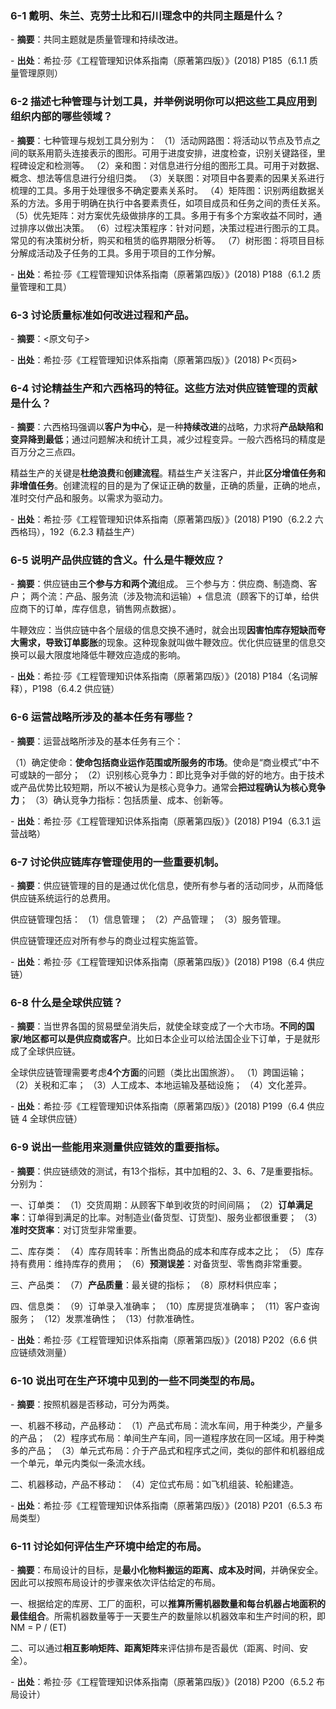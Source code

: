 ### 6-1 戴明、朱兰、克劳士比和石川理念中的共同主题是什么？

\- **摘要**：共同主题就是质量管理和持续改进。

\- **出处**：希拉·莎《工程管理知识体系指南（原著第四版）》(2018) P185（6.1.1 质量管理原则）

### 6-2 描述七种管理与计划工具，并举例说明你可以把这些工具应用到组织内部的哪些领域？

\- **摘要**：七种管理与规划工具分别为：
（1）活动网路图：将活动以节点及节点之间的联系用箭头连接表示的图形。可用于进度安排，进度检查，识别关键路径，里程碑设定和检测等。
（2）亲和图：对信息进行分组的图形工具。可用于对数据、概念、想法等信息进行分组归类。
（3）关联图：对项目中各要素的因果关系进行梳理的工具。多用于处理很多不确定要素关系时。
（4）矩阵图：识别两组数据关系的方法。多用于明确在执行中各要素责任，如项目成员和任务之间的责任关系。
（5）优先矩阵：对方案优先级做排序的工具。多用于有多个方案收益不同时，通过排序以做出决策。
（6）过程决策程序：针对问题，决策过程进行图示的工具。常见的有决策树分析，购买和租赁的临界期限分析等。
（7）树形图：将项目目标分解成活动及子任务的工具。多用于项目的工作分解。

\- **出处**：希拉·莎《工程管理知识体系指南（原著第四版）》(2018) P188（6.1.2 质量管理和工具）

### 6-3 讨论质量标准如何改进过程和产品。

\- **摘要**：<原文句子>

\- **出处**：希拉·莎《工程管理知识体系指南（原著第四版）》(2018) P<页码>

### 6-4 讨论精益生产和六西格玛的特征。这些方法对供应链管理的贡献是什么？

\- **摘要**：六西格玛强调以**客户为中心**，是一种**持续改进**的战略，力求将**产品缺陷和变异降到最低**；通过问题解决和统计工具，减少过程变异。一般六西格玛的精度是百万分之三点四。

精益生产的关键是**杜绝浪费**和**创建流程**。精益生产关注客户，并此**区分增值任务和非增值任务**。创建流程的目的是为了保证正确的数量，正确的质量，正确的地点，准时交付产品和服务。以需求为驱动力。

\- **出处**：希拉·莎《工程管理知识体系指南（原著第四版）》(2018) P190（6.2.2 六西格玛），192（6.2.3 精益生产）

### 6-5 说明产品供应链的含义。什么是牛鞭效应？

\- **摘要**：供应链由**三个参与方和两个流**组成。
三个参与方：供应商、制造商、客户；
两个流：产品、服务流（涉及物流和运输）+ 信息流（顾客下的订单，给供应商下的订单，库存信息，销售网点数据）。

牛鞭效应：当供应链中各个层级的信息交换不通时，就会出现**因害怕库存短缺而夸大需求，导致订单膨胀**的现象。这种现象就叫做牛鞭效应。优化供应链里的信息交换可以最大限度地降低牛鞭效应造成的影响。

\- **出处**：希拉·莎《工程管理知识体系指南（原著第四版）》(2018) P184（名词解释），P198（6.4.2 供应链）

### 6-6 运营战略所涉及的基本任务有哪些？

\- **摘要**：运营战略所涉及的基本任务有三个：

（1）确定使命：**使命包括商业运作范围或所服务的市场**。使命是“商业模式”中不可或缺的一部分；
（2）识别核心竞争力：即比竞争对手做的好的地方。由于技术或产品优势比较短期，所以不被认为是核心竞争力。通常会**把过程确认为核心竞争力**；
（3）确认竞争力指标：包括质量、成本、创新等。

\- **出处**：希拉·莎《工程管理知识体系指南（原著第四版）》(2018) P194（6.3.1 运营战略）

### 6-7 讨论供应链库存管理使用的一些重要机制。

\- **摘要**：供应链管理的目的是通过优化信息，使所有参与者的活动同步，从而降低供应链系统运行的总费用。

供应链管理包括：
（1）信息管理；
（2）产品管理；
（3）服务管理。

供应链管理还应对所有参与的商业过程实施监管。

\- **出处**：希拉·莎《工程管理知识体系指南（原著第四版）》(2018) P198（6.4 供应链）

### 6-8 什么是全球供应链？

\- **摘要**：当世界各国的贸易壁垒消失后，就使全球变成了一个大市场。**不同的国家/地区都可以是供应商或客户**。比如日本企业可以给法国企业下订单，于是就形成了全球供应链。

全球供应链管理需要考虑**4个方面**的问题（类比出国旅游）。
（1）跨国运输；
（2）关税和汇率；
（3）人工成本、本地运输及基础设施；
（4）文化差异。

\- **出处**：希拉·莎《工程管理知识体系指南（原著第四版）》(2018) P199（6.4 供应链 4 全球供应链）

### 6-9 说出一些能用来测量供应链效的重要指标。

\- **摘要**：供应链绩效的测试，有13个指标，其中加粗的2、3、6、7是重要指标。分别为：

一、订单类：
（1）交货周期：从顾客下单到收货的时间间隔；
（2）**订单满足率**：订单得到满足的比率。对制造业(备货型、订货型)、服务业都很重要；
（3）**准时交货率**：对订货型非常重要。

二、库存类：
（4）库存周转率：所售出商品的成本和库存成本之比；
（5）库存持有费用：维持库存的费用；
（6）**预测误差**：对备货型、零售商非常重要。

三、产品类：
（7）**产品质量**：最关键的指标；
（8）原材料供应率；

四、信息类：
（9）订单录入准确率；
（10）库房提货准确率；
（11）客户查询服务；
（12）发票准确性；
（13）付款准确性。

\- **出处**：希拉·莎《工程管理知识体系指南（原著第四版）》(2018) P202（6.6 供应链绩效测量）

### 6-10 说出可在生产环境中见到的一些不同类型的布局。

\- **摘要**：按照机器是否移动，可分为两类。

一、机器不移动，产品移动：
（1）产品式布局：流水车间，用于种类少，产量多的产品；
（2）程序式布局：单间生产车间，同一道程序放在同一区域。用于种类多的产品；
（3）单元式布局：介于产品式和程序式之间，类似的部件和机器组成一个单元，单元内类似一条流水线。

二、机器移动，产品不移动：
（4）定位式布局：如飞机组装、轮船建造。

\- **出处**：希拉·莎《工程管理知识体系指南（原著第四版）》(2018) P201（6.5.3 布局类型）

### 6-11 讨论如何评估生产环境中给定的布局。

\- **摘要**：布局设计的目标，是**最小化物料搬运的距离、成本及时间**，并确保安全。因此可以按照布局设计的步骤来依次评估给定的布局。

一、根据给定的库房、工厂的面积，可以**推算所需机器数量和每台机器占地面积的最佳组合**。所需机器数量等于一天要生产的数量除以机器效率和生产时间的积，即NM = P / (ET)

二、可以通过**相互影响矩阵、距离矩阵**来评估排布是否最优（距离、时间、安全）。

\- **出处**：希拉·莎《工程管理知识体系指南（原著第四版）》(2018) P200（6.5.2 布局设计）